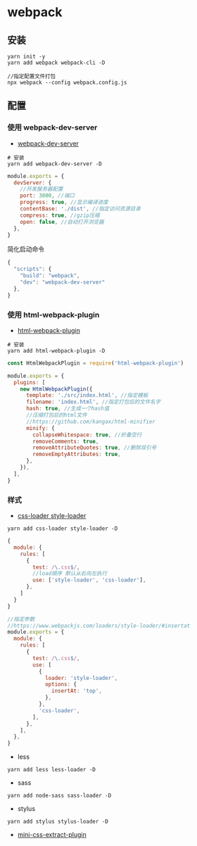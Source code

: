 # webpack

## 安装

```shell
yarn init -y
yarn add webpack webpack-cli -D

//指定配置文件打包
npx webpack --config webpack.config.js
```

## 配置

### 使用 webpack-dev-server

- [webpack-dev-server](https://webpack.js.org/configuration/dev-server/)

```shell
# 安装
yarn add webpack-dev-server -D
```

```js
module.exports = {
  devServer: {
    //开发服务器配置
    port: 3000, //端口
    progress: true, //显示编译进度
    contentBase: './dist', //指定访问资源目录
    compress: true, //gzip压缩
    open: false, //自动打开浏览器
  },
}
```

简化启动命令

```js
{
  "scripts": {
    "build": "webpack",
    "dev": "webpack-dev-server"
  },
}

```

### 使用 html-webpack-plugin

- [html-webpack-plugin](https://www.webpackjs.com/plugins/html-webpack-plugin/)

```shell
# 安装
yarn add html-webpack-plugin -D
```

```js
const HtmlWebpackPlugin = require('html-webpack-plugin')

module.exports = {
  plugins: [
    new HtmlWebpackPlugin({
      template: './src/index.html', //指定模板
      filename: 'index.html', //指定打包后的文件名字
      hash: true, //生成一个hash值
      //压缩打包后的html文件
      //https://github.com/kangax/html-minifier
      minify: {
        collapseWhitespace: true, //折叠空行
        removeComments: true,
        removeAttributeQuotes: true, //删除双引号
        removeEmptyAttributes: true,
      },
    }),
  ],
}
```

### 样式

- [css-loader style-loader](https://www.webpackjs.com/loaders/style-loader/)

```shell
yarn add css-loader style-loader -D
```

```js
{
  module: {
    rules: [
      {
        test: /\.css$/,
        //load顺序 默认从右向左执行
        use: ['style-loader', 'css-loader'],
      },
    ]
  }
}

//指定参数
//https://www.webpackjs.com/loaders/style-loader/#insertat
module.exports = {
  module: {
    rules: [
      {
        test: /\.css$/,
        use: [
          {
            loader: 'style-loader',
            options: {
              insertAt: 'top',
            },
          },
          'css-loader',
        ],
      },
    ],
  },
}
```

- less

```shell
yarn add less less-loader -D
```

- sass

```shell
yarn add node-sass sass-loader -D
```

- stylus

```shell
yarn add stylus stylus-loader -D
```

- [mini-css-extract-plugin](https://webpack.js.org/plugins/mini-css-extract-plugin/)
